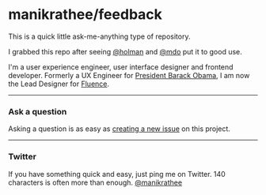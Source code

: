 # manikrathee/feedback

This is a quick little ask-me-anything type of repository.

I grabbed this repo after seeing [@holman](https://github.com/holman/) and [@mdo](https://github.com/mdo) put it to good use.

I'm a user experience engineer, user interface designer and frontend developer. Formerly a UX Engineer for [President Barack Obama](http://www.barackobama.com), I am now the Lead Designer for [Fluence](http://www.fluenceapp.com).

---

### Ask a question

Asking a question is as easy as
[creating a new issue](https://github.com/manikrathee/feedback/issues/new) on this
project.

---

### Twitter

If you have something quick and easy, just ping me on Twitter. 140 characters
is often more than enough. [@manikrathee](https://twitter.com/manikrathee)
